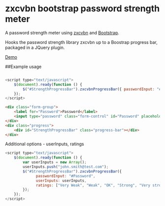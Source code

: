 # zxcvbn bootstrap password strength meter

A password strength meter using [zxcvbn](https://github.com/dropbox/zxcvbn) and [Bootstrap](http://getbootstrap.com/).

Hooks the password strength library zxcvbn up to a Boostrap progress bar, packaged in a JQuery plugin.

[Demo](http://martinw.net/zxcvbn-bootstrap-strength-meter)

##Example usage

```javascript

<script type="text/javascript">
	$(document).ready(function () {
		$("#StrengthProgressBar").zxcvbnProgressBar({ passwordInput: "#Password" });
	});
</script>
```
```html
<div class="form-group">
	<label for="Password">Password</label>
	<input type="password" class="form-control" id="Password" placeholder="Password">
</div>
<div class="progress">
	<div id="StrengthProgressBar" class="progress-bar"></div>
</div>
```

Additional options - userInputs, ratings
```javascript
<script type="text/javascript">
	$(document).ready(function () {
		var userInputs = new Array();
		userInputs.push("john.smith@test.com");
		$("#StrengthProgressBar").zxcvbnProgressBar({
			  passwordInput: "#Password",
			  userInputs: userInputs,
			  ratings: ["Very Weak", "Weak", "OK", "Strong", "Very strong"]
		});
	});
</script>
```
